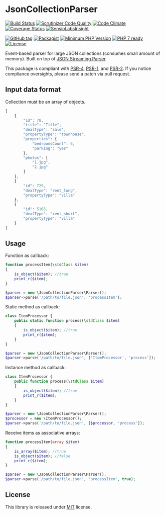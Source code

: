 # JsonCollectionParser
[![Build Status](https://api.travis-ci.org/MAXakaWIZARD/JsonCollectionParser.png?branch=master)](https://travis-ci.org/MAXakaWIZARD/JsonCollectionParser) 
[![Scrutinizer Code Quality](https://scrutinizer-ci.com/g/MAXakaWIZARD/JsonCollectionParser/badges/quality-score.png?b=master)](https://scrutinizer-ci.com/g/MAXakaWIZARD/JsonCollectionParser/?branch=master)
[![Code Climate](https://codeclimate.com/github/MAXakaWIZARD/JsonCollectionParser/badges/gpa.svg)](https://codeclimate.com/github/MAXakaWIZARD/JsonCollectionParser)
[![Coverage Status](https://coveralls.io/repos/MAXakaWIZARD/JsonCollectionParser/badge.svg?branch=master)](https://coveralls.io/r/MAXakaWIZARD/JsonCollectionParser?branch=master)
[![SensioLabsInsight](https://insight.sensiolabs.com/projects/801d5faf-e753-4b5c-8a14-5795a1a4d239/mini.png)](https://insight.sensiolabs.com/projects/801d5faf-e753-4b5c-8a14-5795a1a4d239)

[![GitHub tag](https://img.shields.io/github/tag/MAXakaWIZARD/JsonCollectionParser.svg?label=latest)](https://packagist.org/packages/maxakawizard/json-collection-parser) 
[![Packagist](https://img.shields.io/packagist/dt/maxakawizard/json-collection-parser.svg)](https://packagist.org/packages/maxakawizard/json-collection-parser)
[![Minimum PHP Version](http://img.shields.io/badge/php-%3E%3D%205.4-8892BF.svg)](https://php.net/)
[![PHP 7 ready](http://php7ready.timesplinter.ch/MAXakaWIZARD/JsonCollectionParser/badge.svg)](https://travis-ci.org/MAXakaWIZARD/JsonCollectionParser)
[![License](https://img.shields.io/packagist/l/maxakawizard/json-collection-parser.svg)](https://packagist.org/packages/maxakawizard/json-collection-parser)

Event-based parser for large JSON collections (consumes small amount of memory).
Built on top of [JSON Streaming Parser](https://github.com/salsify/jsonstreamingparser)

This package is compliant with [PSR-4](http://www.php-fig.org/psr/4/), [PSR-1](http://www.php-fig.org/psr/1/), and [PSR-2](http://www.php-fig.org/psr/2/).
If you notice compliance oversights, please send a patch via pull request.

## Input data format
Collection must be an array of objects.
```javascript
[
    {
        "id": 78,
        "title": "Title",
        "dealType": "sale",
        "propertyType": "townhouse",
        "properties": {
            "bedroomsCount": 6,
            "parking": "yes"
        },
        "photos": [
            "1.jpg",
            "2.jpg"
        ]
    },
    {
        "id": 729,
        "dealType": "rent_long",
        "propertyType": "villa"
    },
    {
        "id": 5165,
        "dealType": "rent_short",
        "propertyType": "villa"
    }
]
```

## Usage
Function as callback:
```php
function processItem(\stdClass $item)
{
    is_object($item); //true
    print_r($item);
}

$parser = new \JsonCollectionParser\Parser();
$parser->parse('/path/to/file.json', 'processItem');
```

Static method as callback:
```php
class ItemProcessor {
    public static function process(\stdClass $item)
    {
        is_object($item); //true
        print_r($item);
    }
}

$parser = new \JsonCollectionParser\Parser();
$parser->parse('/path/to/file.json', ['ItemProcessor', 'process']);
```

Instance method as callback:
```php
class ItemProcessor {
    public function process(\stdClass $item)
    {
        is_object($item); //true
        print_r($item);
    }
}

$parser = new \JsonCollectionParser\Parser();
$processor = new \ItemProcessor();
$parser->parse('/path/to/file.json', [$processor, 'process']);
```

Receive items as associative arrays:
```php
function processItem(array $item)
{
    is_array($item); //true
    is_object($item); //false
    print_r($item);
}

$parser = new \JsonCollectionParser\Parser();
$parser->parse('/path/to/file.json', 'processItem', true);
```

## License
This library is released under [MIT](http://www.tldrlegal.com/license/mit-license) license.
